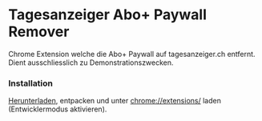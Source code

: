 # Tagesanzeiger Abo+ Paywall Remover
Chrome Extension welche die Abo+ Paywall auf tagesanzeiger.ch entfernt. Dient ausschliesslich zu Demonstrationszwecken.

### Installation
[Herunterladen](https://github.com/simon-mettler/tagi-paywall-remover/archive/master.zip), entpacken und unter [chrome://extensions/](chrome://extensions/) laden (Entwicklermodus aktivieren).
